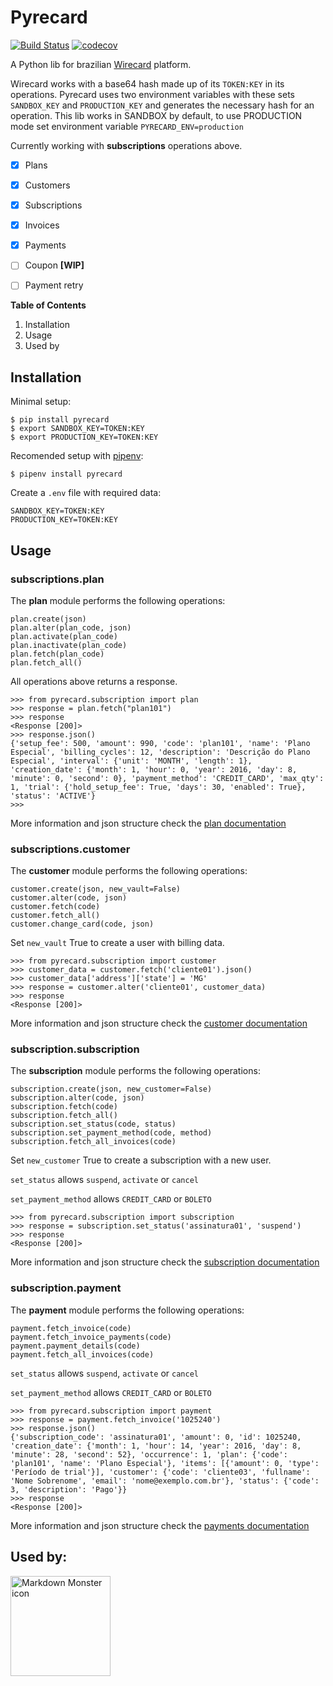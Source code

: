 # Pyrecard


[![Build Status](https://travis-ci.com/DiegoMagg/pyrecard.svg?token=tABSMskBskhEHyyfYxzM&branch=master)](https://github.com/DiegoMagg/pyrecard)
[![codecov](https://codecov.io/gh/DiegoMagg/pyrecard/branch/master/graph/badge.svg?token=RT3ZXODSAH)](https://codecov.io/gh/DiegoMagg/pyrecard)


A Python lib for brazilian [Wirecard](https://wirecard.com.br/) platform.

Wirecard works with a base64 hash made up of its `TOKEN:KEY` in its operations. Pyrecard uses two environment variables with these sets `SANDBOX_KEY` and `PRODUCTION_KEY` and generates the necessary hash for an operation. This lib works in SANDBOX by default, to use PRODUCTION mode set environment variable `PYRECARD_ENV=production`

Currently working with **subscriptions** operations above.

 - [x] Plans
 - [x] Customers
 - [x] Subscriptions
 - [x] Invoices
 - [x] Payments
 - [ ] Coupon **[WIP]**
 - [ ] Payment retry


  **Table of Contents**

 1. Installation
 2. Usage
 3. Used by


## Installation

  Minimal setup:

    $ pip install pyrecard
    $ export SANDBOX_KEY=TOKEN:KEY
    $ export PRODUCTION_KEY=TOKEN:KEY

  Recomended setup with [pipenv](https://pipenv.pypa.io/en/latest/):

    $ pipenv install pyrecard

Create a `.env` file with required data:

    SANDBOX_KEY=TOKEN:KEY
    PRODUCTION_KEY=TOKEN:KEY

## Usage
### subscriptions.plan
The **plan** module performs the following operations:

    plan.create(json)
    plan.alter(plan_code, json)
    plan.activate(plan_code)
    plan.inactivate(plan_code)
    plan.fetch(plan_code)
    plan.fetch_all()

All operations above returns a response.

    >>> from pyrecard.subscription import plan
    >>> response = plan.fetch("plan101")
    >>> response
    <Response [200]>
    >>> response.json()
    {'setup_fee': 500, 'amount': 990, 'code': 'plan101', 'name': 'Plano Especial', 'billing_cycles': 12, 'description': 'Descrição do Plano Especial', 'interval': {'unit': 'MONTH', 'length': 1}, 'creation_date': {'month': 1, 'hour': 0, 'year': 2016, 'day': 8, 'minute': 0, 'second': 0}, 'payment_method': 'CREDIT_CARD', 'max_qty': 1, 'trial': {'hold_setup_fee': True, 'days': 30, 'enabled': True}, 'status': 'ACTIVE'}
    >>>

More information and json structure check the [plan documentation](https://dev.wirecard.com.br/v1.5/reference#plano)

### subscriptions.customer

The **customer** module performs the following operations:

    customer.create(json, new_vault=False)
    customer.alter(code, json)
    customer.fetch(code)
    customer.fetch_all()
    customer.change_card(code, json)

Set `new_vault` True to create a user with billing data.

    >>> from pyrecard.subscription import customer
    >>> customer_data = customer.fetch('cliente01').json()
    >>> customer_data['address']['state'] = 'MG'
    >>> response = customer.alter('cliente01', customer_data)
    >>> response
    <Response [200]>


More information and json structure check the [customer documentation](https://dev.wirecard.com.br/v1.5/reference#assinantes)

### subscription.subscription

The **subscription** module performs the following operations:

    subscription.create(json, new_customer=False)
    subscription.alter(code, json)
    subscription.fetch(code)
    subscription.fetch_all()
    subscription.set_status(code, status)
    subscription.set_payment_method(code, method)
    subscription.fetch_all_invoices(code)

Set `new_customer` True to create a subscription with a new user.

`set_status` allows `suspend`, `activate` or `cancel`

`set_payment_method` allows `CREDIT_CARD` or `BOLETO`

    >>> from pyrecard.subscription import subscription
    >>> response = subscription.set_status('assinatura01', 'suspend')
    >>> response
    <Response [200]>

More information and json structure check the [subscription documentation](https://dev.wirecard.com.br/v1.5/reference#assinaturas)


### subscription.payment

The **payment** module performs the following operations:

    payment.fetch_invoice(code)
    payment.fetch_invoice_payments(code)
    payment.payment_details(code)
    payment.fetch_all_invoices(code)

`set_status` allows `suspend`, `activate` or `cancel`

`set_payment_method` allows `CREDIT_CARD` or `BOLETO`

    >>> from pyrecard.subscription import payment
    >>> response = payment.fetch_invoice('1025240')
    >>> response.json()
    {'subscription_code': 'assinatura01', 'amount': 0, 'id': 1025240, 'creation_date': {'month': 1, 'hour': 14, 'year': 2016, 'day': 8, 'minute': 28, 'second': 52}, 'occurrence': 1, 'plan': {'code': 'plan101', 'name': 'Plano Especial'}, 'items': [{'amount': 0, 'type': 'Período de trial'}], 'customer': {'code': 'cliente03', 'fullname': 'Nome Sobrenome', 'email': 'nome@exemplo.com.br'}, 'status': {'code': 3, 'description': 'Pago'}}
    >>> response
    <Response [200]>


More information and json structure check the [payments documentation](https://dev.wirecard.com.br/v1.5/reference#listar-todas-as-faturas-de-uma-assinatura)

## Used by:

<img src="https://mexase.esp.br/static/images/logo/logo.png"
alt="Markdown Monster icon" width=160
style="float: left; margin-right: 10px;"  />



